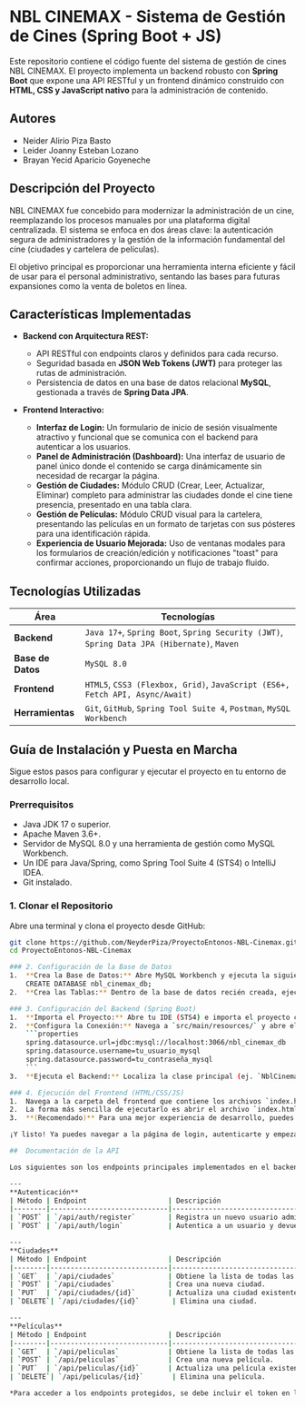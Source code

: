 # NBL CINEMAX - Sistema de Gestión de Cines (Spring Boot + JS)
Este repositorio contiene el código fuente del sistema de gestión de cines NBL CINEMAX. El proyecto implementa un backend robusto con **Spring Boot** que expone una API RESTful y un frontend dinámico construido con **HTML, CSS y JavaScript nativo** para la administración de contenido.

##  Autores
- Neider Alirio Piza Basto 
- Leider Joanny Esteban Lozano
- Brayan Yecid Aparicio Goyeneche

##  Descripción del Proyecto

NBL CINEMAX fue concebido para modernizar la administración de un cine, reemplazando los procesos manuales por una plataforma digital centralizada. El sistema se enfoca en dos áreas clave: la autenticación segura de administradores y la gestión de la información fundamental del cine (ciudades y cartelera de películas).

El objetivo principal es proporcionar una herramienta interna eficiente y fácil de usar para el personal administrativo, sentando las bases para futuras expansiones como la venta de boletos en línea.

##  Características Implementadas

-   **Backend con Arquitectura REST:**
    -   API RESTful con endpoints claros y definidos para cada recurso.
    -   Seguridad basada en **JSON Web Tokens (JWT)** para proteger las rutas de administración.
    -   Persistencia de datos en una base de datos relacional **MySQL**, gestionada a través de **Spring Data JPA**.

-   **Frontend Interactivo:**
    -   **Interfaz de Login:** Un formulario de inicio de sesión visualmente atractivo y funcional que se comunica con el backend para autenticar a los usuarios.
    -   **Panel de Administración (Dashboard):** Una interfaz de usuario de panel único donde el contenido se carga dinámicamente sin necesidad de recargar la página.
    -   **Gestión de Ciudades:** Módulo CRUD (Crear, Leer, Actualizar, Eliminar) completo para administrar las ciudades donde el cine tiene presencia, presentado en una tabla clara.
    -   **Gestión de Películas:** Módulo CRUD visual para la cartelera, presentando las películas en un formato de tarjetas con sus pósteres para una identificación rápida.
    -   **Experiencia de Usuario Mejorada:** Uso de ventanas modales para los formularios de creación/edición y notificaciones "toast" para confirmar acciones, proporcionando un flujo de trabajo fluido.

##  Tecnologías Utilizadas

| Área                | Tecnologías                                                              |
| ------------------- | ------------------------------------------------------------------------ |
| **Backend**         | `Java 17+`, `Spring Boot`, `Spring Security (JWT)`, `Spring Data JPA (Hibernate)`, `Maven` |
| **Base de Datos**   | `MySQL 8.0`                                                              |
| **Frontend**        | `HTML5`, `CSS3 (Flexbox, Grid)`, `JavaScript (ES6+, Fetch API, Async/Await)` |
| **Herramientas**    | `Git`, `GitHub`, `Spring Tool Suite 4`, `Postman`, `MySQL Workbench`       |

##  Guía de Instalación y Puesta en Marcha

Sigue estos pasos para configurar y ejecutar el proyecto en tu entorno de desarrollo local.

### Prerrequisitos
-   Java JDK 17 o superior.
-   Apache Maven 3.6+.
-   Servidor de MySQL 8.0 y una herramienta de gestión como MySQL Workbench.
-   Un IDE para Java/Spring, como Spring Tool Suite 4 (STS4) o IntelliJ IDEA.
-   Git instalado.

### 1. Clonar el Repositorio

Abre una terminal y clona el proyecto desde GitHub:

```bash
git clone https://github.com/NeyderPiza/ProyectoEntonos-NBL-Cinemax.git
cd ProyectoEntonos-NBL-Cinemax

### 2. Configuración de la Base de Datos
1.  **Crea la Base de Datos:** Abre MySQL Workbench y ejecuta la siguiente consulta para crear la base de datos:
    CREATE DATABASE nbl_cinemax_db;
2.  **Crea las Tablas:** Dentro de la base de datos recién creada, ejecuta el script SQL proporcionado en el repositorio para generar todas las tablas y sus relaciones.

### 3. Configuración del Backend (Spring Boot)
1.  **Importa el Proyecto:** Abre tu IDE (STS4) e importa el proyecto como un "Existing Maven Project". La carpeta a importar es la que contiene el archivo `pom.xml`.
2.  **Configura la Conexión:** Navega a `src/main/resources/` y abre el archivo `application.properties`. Modifica las siguientes líneas con tus credenciales de MySQL:
    ```properties
    spring.datasource.url=jdbc:mysql://localhost:3066/nbl_cinemax_db
    spring.datasource.username=tu_usuario_mysql
    spring.datasource.password=tu_contraseña_mysql
    ```
3.  **Ejecuta el Backend:** Localiza la clase principal (ej. `NblCinemaxApiApplication.java`) y ejecútala como una "Spring Boot App". El servidor se iniciará en `http://localhost:8080`.

### 4. Ejecución del Frontend (HTML/CSS/JS)
1.  Navega a la carpeta del frontend que contiene los archivos `index.html`, `principal.html`, etc.
2.  La forma más sencilla de ejecutarlo es abrir el archivo `index.html` directamente en tu navegador web (Google Chrome, Firefox, etc.).
3.  **(Recomendado)** Para una mejor experiencia de desarrollo, puedes usar una extensión como **"Live Server"** en Visual Studio Code. Simplemente haz clic derecho en `index.html` y selecciona "Open with Live Server".

¡Y listo! Ya puedes navegar a la página de login, autenticarte y empezar a usar el panel de administración.

##  Documentación de la API

Los siguientes son los endpoints principales implementados en el backend.

---
**Autenticación**
| Método | Endpoint                    | Descripción                               | Requiere Auth |
|--------|-----------------------------|-------------------------------------------|---------------|
| `POST` | `/api/auth/register`        | Registra un nuevo usuario administrador.  | No            |
| `POST` | `/api/auth/login`           | Autentica a un usuario y devuelve un token JWT. | No            |

---
**Ciudades**
| Método | Endpoint                    | Descripción                               | Requiere Auth |
|--------|-----------------------------|-------------------------------------------|---------------|
| `GET`  | `/api/ciudades`             | Obtiene la lista de todas las ciudades.   | No            |
| `POST` | `/api/ciudades`             | Crea una nueva ciudad.                    | **Sí**        |
| `PUT`  | `/api/ciudades/{id}`        | Actualiza una ciudad existente.           | **Sí**        |
| `DELETE`| `/api/ciudades/{id}`        | Elimina una ciudad.                       | **Sí**        |

---
**Películas**
| Método | Endpoint                    | Descripción                               | Requiere Auth |
|--------|-----------------------------|-------------------------------------------|---------------|
| `GET`  | `/api/peliculas`            | Obtiene la lista de todas las películas.  | No            |
| `POST` | `/api/peliculas`            | Crea una nueva película.                  | **Sí**        |
| `PUT`  | `/api/peliculas/{id}`       | Actualiza una película existente.         | **Sí**        |
| `DELETE`| `/api/peliculas/{id}`       | Elimina una película.                     | **Sí**        |

*Para acceder a los endpoints protegidos, se debe incluir el token en la cabecera de la petición: `Authorization: Bearer <token_jwt>`.*

